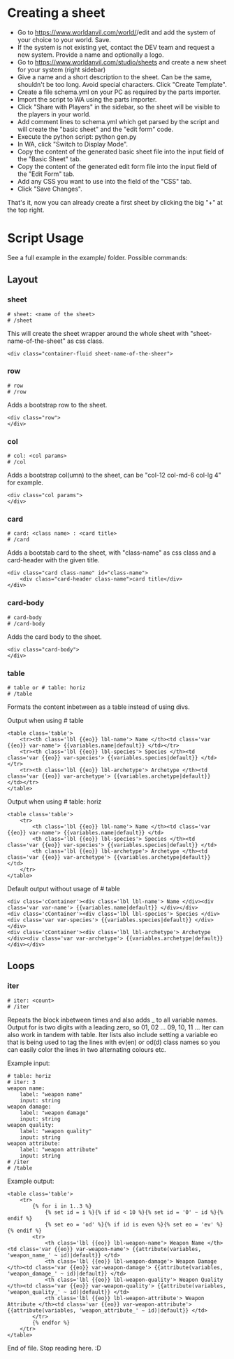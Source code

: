 # Creating a sheet

- Go to https://www.worldanvil.com/world/<your world>/edit and add the system of your choice to your world. Save.
- If the system is not existing yet, contact the DEV team and request a new system. Provide a name and optionally a logo.
- Go to https://www.worldanvil.com/studio/sheets and create a new sheet for your system (right sidebar)
- Give a name and a short description to the sheet. Can be the same, shouldn't be too long. Avoid special characters. Click "Create Template".
- Create a file schema.yml on your PC as required by the parts importer.
- Import the script to WA using the parts importer.
- Click "Share with Players" in the sidebar, so the sheet will be visible to the players in your world.
- Add comment lines to schema.yml which get parsed by the script and will create the "basic sheet" and the "edit form" code.
- Execute the python script: python gen.py
- In WA, click "Switch to Display Mode".
- Copy the content of the generated basic sheet file into the input field of the "Basic Sheet" tab.
- Copy the content of the generated edit form file into the input field of the "Edit Form" tab.
- Add any CSS you want to use into the field of the "CSS" tab.
- Click "Save Changes".

That's it, now you can already create a first sheet by clicking the big "+" at the top right.

# Script Usage

See a full example in the example/ folder. Possible commands:

## Layout
### sheet

```
# sheet: <name of the sheet>
# /sheet
```

This will create the sheet wrapper around the whole sheet with "sheet-name-of-the-sheet" as css class.

```
<div class="container-fluid sheet-name-of-the-sheer">
```

### row

```
# row
# /row
```

Adds a bootstrap row to the sheet.

```
<div class="row">
</div>
```

### col

```
# col: <col params>
# /col
```

Adds a bootstrap col(umn) to the sheet, <col params> can be "col-12 col-md-6 col-lg 4" for example.

```
<div class="col params">
</div>
```

### card

```
# card: <class name> : <card title>
# /card
```

Adds a bootstab card to the sheet, with "class-name" as css class and a card-header with the given title.

```
<div class="card class-name" id="class-name">
    <div class="card-header class-name">card title</div>
</div>
```

### card-body

```
# card-body
# /card-body
```

Adds the card body to the sheet.

```
<div class="card-body">
</div>
```

### table

```
# table or # table: horiz
# /table
```

Formats the content inbetween as a table instead of using divs.

Output when using # table

```
<table class='table'>
    <tr><th class='lbl {{eo}} lbl-name'> Name </th><td class='var {{eo}} var-name'> {{variables.name|default}} </td></tr>
    <tr><th class='lbl {{eo}} lbl-species'> Species </th><td class='var {{eo}} var-species'> {{variables.species|default}} </td></tr>
    <tr><th class='lbl {{eo}} lbl-archetype'> Archetype </th><td class='var {{eo}} var-archetype'> {{variables.archetype|default}} </td></tr>
</table>
```

Output when using # table: horiz

```
<table class='table'>
    <tr>
        <th class='lbl {{eo}} lbl-name'> Name </th><td class='var {{eo}} var-name'> {{variables.name|default}} </td>
        <th class='lbl {{eo}} lbl-species'> Species </th><td class='var {{eo}} var-species'> {{variables.species|default}} </td>
        <th class='lbl {{eo}} lbl-archetype'> Archetype </th><td class='var {{eo}} var-archetype'> {{variables.archetype|default}} </td>
    </tr>
</table>
```

Default output without usage of # table

```
<div class='cContainer'><div class='lbl lbl-name'> Name </div><div class='var var-name'> {{variables.name|default}} </div></div>
<div class='cContainer'><div class='lbl lbl-species'> Species </div><div class='var var-species'> {{variables.species|default}} </div></div>
<div class='cContainer'><div class='lbl lbl-archetype'> Archetype </div><div class='var var-archetype'> {{variables.archetype|default}} </div></div>
```

## Loops
### iter

```
# iter: <count>
# /iter

```
Repeats the block inbetween <count> times and also adds _<count> to all variable names.
Output for <count> is two digits with a leading zero, so 01, 02 ... 09, 10, 11 ...
Iter can also work in tandem with table. Iter lists also include setting a variable eo
that is being used to tag the lines with ev(en) or od(d) class names so you can easily
color the lines in two alternating colours etc.

Example input:

```
# table: horiz
# iter: 3
weapon name:
    label: "weapon name"
    input: string
weapon damage:
    label: "weapon damage"
    input: string
weapon quality:
    label: "weapon quality"
    input: string
weapon attribute:
    label: "weapon attribute"
    input: string
# /iter
# /table
```

Example output:

```
<table class='table'>
    <tr>
        {% for i in 1..3 %}
            {% set id = i %}{% if id < 10 %}{% set id = '0' ~ id %}{% endif %}
            {% set eo = 'od' %}{% if id is even %}{% set eo = 'ev' %}{% endif %}
        <tr>
            <th class='lbl {{eo}} lbl-weapon-name'> Weapon Name </th><td class='var {{eo}} var-weapon-name'> {{attribute(variables, 'weapon_name_' ~ id)|default}} </td>
            <th class='lbl {{eo}} lbl-weapon-damage'> Weapon Damage </th><td class='var {{eo}} var-weapon-damage'> {{attribute(variables, 'weapon_damage_' ~ id)|default}} </td>
            <th class='lbl {{eo}} lbl-weapon-quality'> Weapon Quality </th><td class='var {{eo}} var-weapon-quality'> {{attribute(variables, 'weapon_quality_' ~ id)|default}} </td>
            <th class='lbl {{eo}} lbl-weapon-attribute'> Weapon Attribute </th><td class='var {{eo}} var-weapon-attribute'> {{attribute(variables, 'weapon_attribute_' ~ id)|default}} </td>
        </tr>
        {% endfor %}
    </tr>
</table>
```

End of file. Stop reading here. :D
